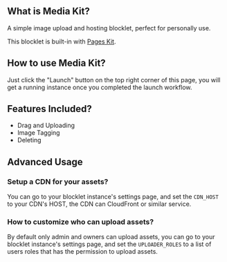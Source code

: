 ## What is Media Kit?

A simple image upload and hosting blocklet, perfect for personally use.

This blocklet is built-in with [Pages Kit](https://store.blocklet.dev/blocklets/z8iZiDFg3vkkrPwsiba1TLXy3H9XHzFERsP8o).

## How to use Media Kit?

Just click the "Launch" button on the top right corner of this page, you will get a running instance once you completed the launch workflow.

## Features Included?

- Drag and Uploading
- Image Tagging
- Deleting

## Advanced Usage

### Setup a CDN for your assets?

You can go to your blocklet instance's settings page, and set the `CDN_HOST` to your CDN's HOST, the CDN can CloudFront or similar service.

### How to customize who can upload assets?

By default only admin and owners can upload assets, you can go to your blocklet instance's settings page, and set the `UPLOADER_ROLES` to a list of users roles that has the permission to upload assets.
